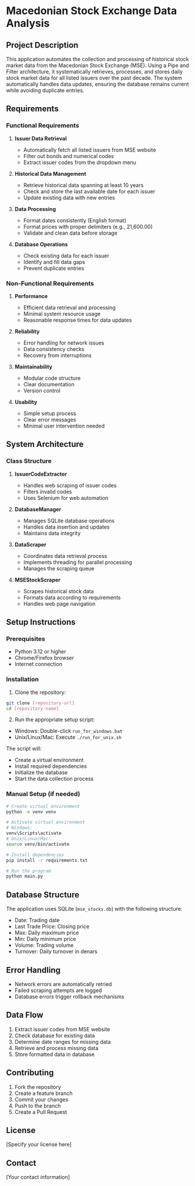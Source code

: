 # Macedonian Stock Exchange Data Analysis

## Project Description
This application automates the collection and processing of historical stock market data from the Macedonian Stock Exchange (MSE). Using a Pipe and Filter architecture, it systematically retrieves, processes, and stores daily stock market data for all listed issuers over the past decade. The system automatically handles data updates, ensuring the database remains current while avoiding duplicate entries.

## Requirements

### Functional Requirements
1. **Issuer Data Retrieval**
   - Automatically fetch all listed issuers from MSE website
   - Filter out bonds and numerical codes
   - Extract issuer codes from the dropdown menu

2. **Historical Data Management**
   - Retrieve historical data spanning at least 10 years
   - Check and store the last available date for each issuer
   - Update existing data with new entries

3. **Data Processing**
   - Format dates consistently (English format)
   - Format prices with proper delimiters (e.g., 21,600.00)
   - Validate and clean data before storage

4. **Database Operations**
   - Check existing data for each issuer
   - Identify and fill data gaps
   - Prevent duplicate entries

### Non-Functional Requirements
1. **Performance**
   - Efficient data retrieval and processing
   - Minimal system resource usage
   - Reasonable response times for data updates

2. **Reliability**
   - Error handling for network issues
   - Data consistency checks
   - Recovery from interruptions

3. **Maintainability**
   - Modular code structure
   - Clear documentation
   - Version control

4. **Usability**
   - Simple setup process
   - Clear error messages
   - Minimal user intervention needed

## System Architecture

### Class Structure
1. **IssuerCodeExtractor**
   - Handles web scraping of issuer codes
   - Filters invalid codes
   - Uses Selenium for web automation

2. **DatabaseManager**
   - Manages SQLite database operations
   - Handles data insertion and updates
   - Maintains data integrity

3. **DataScraper**
   - Coordinates data retrieval process
   - Implements threading for parallel processing
   - Manages the scraping queue

4. **MSEStockScraper**
   - Scrapes historical stock data
   - Formats data according to requirements
   - Handles web page navigation

## Setup Instructions

### Prerequisites
- Python 3.12 or higher
- Chrome/Firefox browser
- Internet connection

### Installation
1. Clone the repository:
```bash
git clone [repository-url]
cd [repository-name]
```

2. Run the appropriate setup script:
- Windows: Double-click `run_for_windows.bat`
- Unix/Linux/Mac: Execute `./run_for_unix.sh`

The script will:
- Create a virtual environment
- Install required dependencies
- Initialize the database
- Start the data collection process

### Manual Setup (if needed)
```bash
# Create virtual environment
python -m venv venv

# Activate virtual environment
# Windows:
venv\Scripts\activate
# Unix/Linux/Mac:
source venv/bin/activate

# Install dependencies
pip install -r requirements.txt

# Run the program
python main.py
```

## Database Structure
The application uses SQLite (`mse_stocks.db`) with the following structure:
- Date: Trading date
- Last Trade Price: Closing price
- Max: Daily maximum price
- Min: Daily minimum price
- Volume: Trading volume
- Turnover: Daily turnover in denars

## Error Handling
- Network errors are automatically retried
- Failed scraping attempts are logged
- Database errors trigger rollback mechanisms

## Data Flow
1. Extract issuer codes from MSE website
2. Check database for existing data
3. Determine date ranges for missing data
4. Retrieve and process missing data
5. Store formatted data in database

## Contributing
1. Fork the repository
2. Create a feature branch
3. Commit your changes
4. Push to the branch
5. Create a Pull Request

## License
[Specify your license here]

## Contact
[Your contact information]

